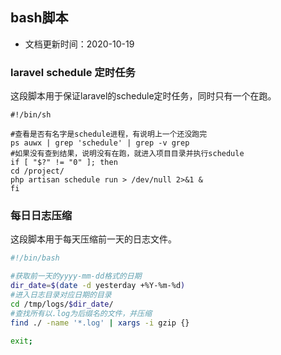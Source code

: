 ## bash脚本

- 文档更新时间：2020-10-19

### laravel schedule 定时任务

这段脚本用于保证laravel的schedule定时任务，同时只有一个在跑。

```shell
#!/bin/sh

#查看是否有名字是schedule进程，有说明上一个还没跑完
ps auwx | grep 'schedule' | grep -v grep
#如果没有查到结果，说明没有在跑，就进入项目目录并执行schedule
if [ "$?" != "0" ]; then
cd /project/
php artisan schedule run > /dev/null 2>&1 &
fi
```

### 每日日志压缩

这段脚本用于每天压缩前一天的日志文件。

```bash
#!/bin/bash

#获取前一天的yyyy-mm-dd格式的日期
dir_date=$(date -d yesterday +%Y-%m-%d)
#进入日志目录对应日期的目录
cd /tmp/logs/$dir_date/
#查找所有以.log为后缀名的文件，并压缩
find ./ -name '*.log' | xargs -i gzip {}

exit;
```

